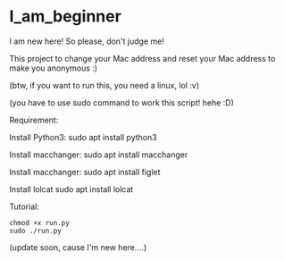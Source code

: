 # I_am_beginner
I am new here! So please, don't judge me!

This project to change your Mac address and reset your Mac address to make you anonymous :)

(btw, if you want to run this, you need a linux, lol :v)

(you have to use sudo command to work this script! hehe :D)

Requirement:

  Install Python3:
    sudo apt install python3

  Install macchanger:
    sudo apt install macchanger
  
  Install macchanger:
    sudo apt install figlet
  
  Install lolcat
    sudo apt install lolcat

Tutorial:
  
    chmod +x run.py
    sudo ./run.py

(update soon, cause I'm new here....)
